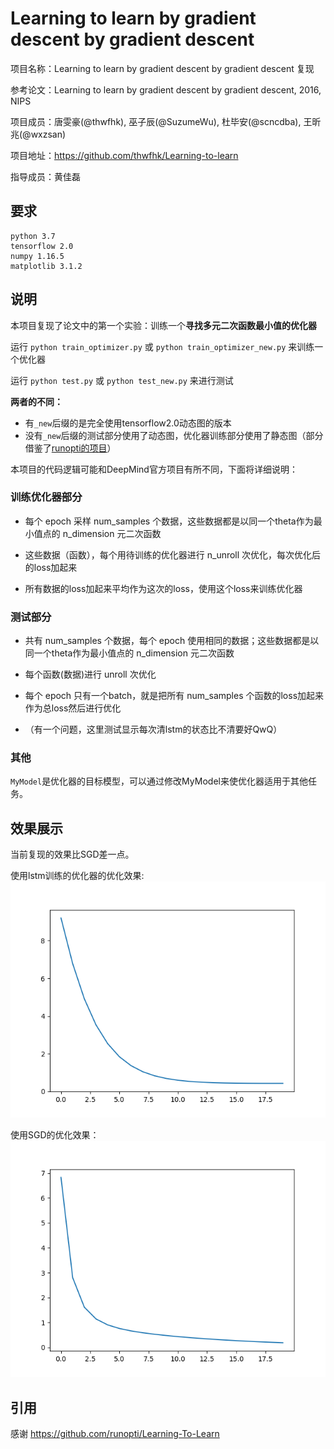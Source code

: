 # Learning to learn by gradient descent by gradient descent

项目名称：Learning to learn by gradient descent by gradient descent 复现

参考论文：Learning to learn by gradient descent by gradient descent, 2016, NIPS

项目成员：唐雯豪(@thwfhk), 巫子辰(@SuzumeWu), 杜毕安(@scncdba), 王昕兆(@wxzsan)

项目地址：https://github.com/thwfhk/Learning-to-learn

指导成员：黄佳磊

## 要求

```
python 3.7
tensorflow 2.0
numpy 1.16.5
matplotlib 3.1.2
```

## 说明

本项目复现了论文中的第一个实验：训练一个**寻找多元二次函数最小值的优化器**

运行 `python train_optimizer.py` 或 `python train_optimizer_new.py` 来训练一个优化器

运行 `python test.py` 或 `python test_new.py` 来进行测试

**两者的不同：**
- 有`_new`后缀的是完全使用tensorflow2.0动态图的版本
- 没有`_new`后缀的测试部分使用了动态图，优化器训练部分使用了静态图（部分借鉴了[runopti的项目](https://github.com/runopti/Learning-To-Learn)）

本项目的代码逻辑可能和DeepMind官方项目有所不同，下面将详细说明：

### 训练优化器部分

- 每个 epoch 采样 num_samples 个数据，这些数据都是以同一个theta作为最小值点的 n_dimension 元二次函数

- 这些数据（函数），每个用待训练的优化器进行 n_unroll 次优化，每次优化后的loss加起来

- 所有数据的loss加起来平均作为这次的loss，使用这个loss来训练优化器

### 测试部分

- 共有 num_samples 个数据，每个 epoch 使用相同的数据；这些数据都是以同一个theta作为最小值点的 n_dimension 元二次函数

- 每个函数(数据)进行 unroll 次优化

- 每个 epoch 只有一个batch，就是把所有 num_samples 个函数的loss加起来作为总loss然后进行优化

- （有一个问题，这里测试显示每次清lstm的状态比不清要好QwQ）

### 其他

`MyModel`是优化器的目标模型，可以通过修改MyModel来使优化器适用于其他任务。

## 效果展示

当前复现的效果比SGD差一点。

使用lstm训练的优化器的优化效果:![](figure_lstm.png)

使用SGD的优化效果：![](figure_SGD.png)

## 引用

感谢 https://github.com/runopti/Learning-To-Learn